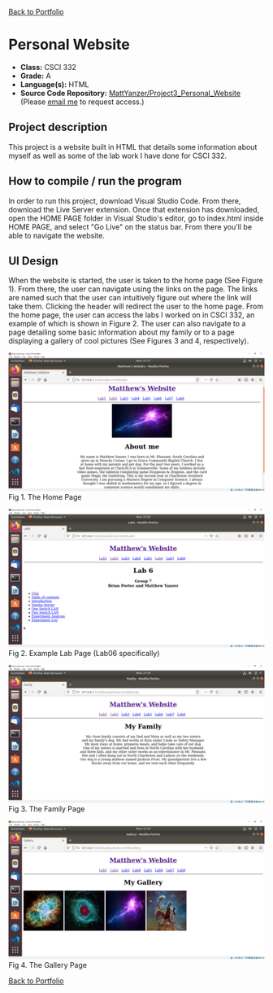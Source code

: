 [Back to Portfolio](./)

Personal Website
===============

-   **Class:** CSCI 332
-   **Grade:** A
-   **Language(s):** HTML
-   **Source Code Repository:** [MattYanzer/Project3_Personal_Website](https://github.com/MattYanzer/Project3_Personal_Website)  
    (Please [email me](mailto:mcyanzer@csustudent.net?subject=GitHub%20Access) to request access.)

## Project description

This project is a website built in HTML that details some information about myself as well as some of the lab work I have done for CSCI 332. 

## How to compile / run the program

In order to run this project, download Visual Studio Code. From there, download the Live Server extension. Once that extension has downloaded, open the HOME PAGE folder in Visual Studio's editor, go to index.html inside HOME PAGE, and select "Go Live" on the status bar. From there you'll be able to navigate the website.

## UI Design

When the website is started, the user is taken to the home page (See Figure 1). From there, the user can navigate using the links on the page. The links are named such that the user can intuitively figure out where the link will take them. Clicking the header will redirect the user to the home page. From the home page, the user can access the labs I worked on in CSCI 332, an example of which is shown in Figure 2. The user can also navigate to a page detailing some basic information about my family or to a page displaying a gallery of cool pictures (See Figures 3 and 4, respectively). 

![screenshot](images/HomePageWebsite.PNG)
Fig 1. The Home Page

![screenshot](images/LabPageWebsite.PNG)
Fig 2. Example Lab Page (Lab06 specifically)

![screenshot](images/FamilyPageWebsite.PNG)
Fig 3. The Family Page

![screenshot](images/GalleryPageWebsite.PNG)
Fig 4. The Gallery Page

[Back to Portfolio](./)
